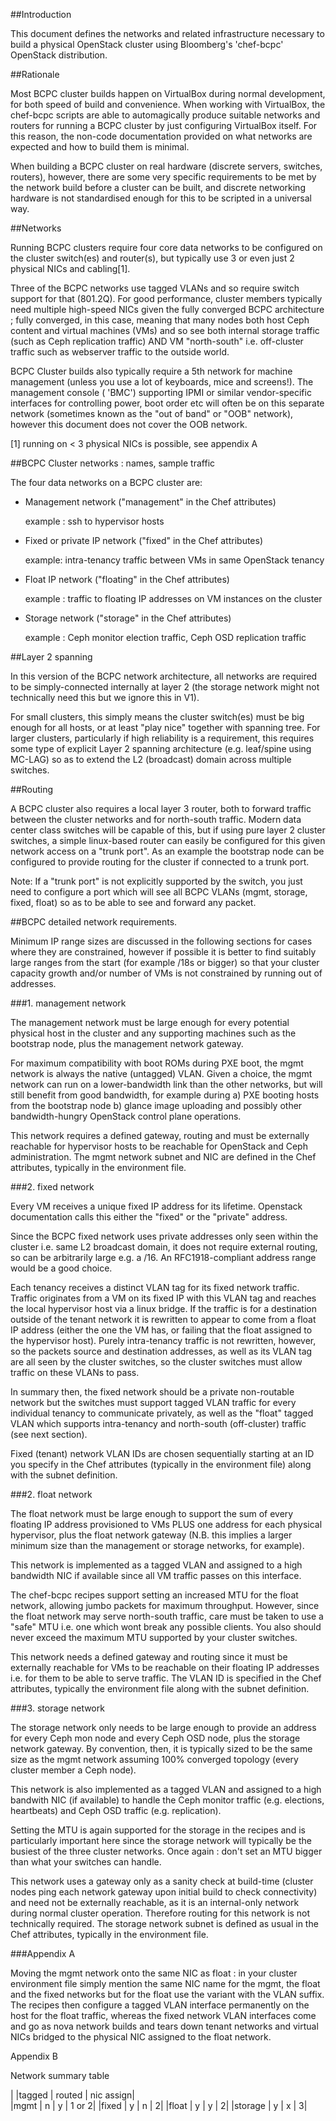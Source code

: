 ﻿##Introduction 

This document defines the networks and related infrastructure necessary to 
build a physical OpenStack cluster using Bloomberg's 'chef-bcpc' OpenStack 
distribution. 

##Rationale

Most BCPC cluster builds happen on VirtualBox during normal
development, for both speed of build and convenience. When working
with VirtualBox, the chef-bcpc scripts are able to automagically
produce suitable networks and routers for running a BCPC cluster by
just configuring VirtualBox itself. For this reason, the non-code
documentation provided on what networks are expected and how to build
them is minimal.

When building a BCPC cluster on real hardware (discrete servers,
switches, routers), however, there are some very specific requirements
to be met by the network build before a cluster can be built, and
discrete networking hardware is not standardised enough for this to be
scripted in a universal way.

##Networks

Running BCPC clusters require four core data networks to be configured
on the cluster switch(es) and router(s), but typically use 3 or even
just 2 physical NICs and cabling[1].

Three of the BCPC networks use tagged VLANs and so require switch
support for that (801.2Q). For good performance, cluster members
typically need multiple high-speed NICs given the fully converged BCPC
architecture ; fully converged, in this case, meaning that many nodes
both host Ceph content and virtual machines (VMs) and so see both
internal storage traffic (such as Ceph replication traffic) AND VM
"north-south" i.e. off-cluster traffic such as webserver traffic to
the outside world.

BCPC Cluster builds also typically require a 5th network for machine
management (unless you use a lot of keyboards, mice and screens!). The
management console ( 'BMC') supporting IPMI or similar vendor-specific
interfaces for controlling power, boot order etc will often be on this
separate network (sometimes known as the "out of band" or "OOB"
network), however this document does not cover the OOB network.

[1] running on < 3 physical NICs is possible, see appendix A

##BCPC Cluster networks : names, sample traffic

The four data networks on a BCPC cluster are:

- Management network ("management" in the Chef attributes)

  example : ssh to hypervisor hosts

- Fixed or private IP network ("fixed" in the Chef attributes)

  example: intra-tenancy traffic between VMs in same OpenStack tenancy

- Float IP network ("floating" in the Chef attributes)

  example : traffic to floating IP addresses on VM instances on the cluster

- Storage network ("storage" in the Chef attributes)

  example : Ceph monitor election traffic, Ceph OSD replication traffic

##Layer 2 spanning

In this version of the BCPC network architecture, all networks are
required to be simply-connected internally at layer 2 (the storage
network might not technically need this but we ignore this in V1).

For small clusters, this simply means the cluster switch(es) must be
big enough for all hosts, or at least "play nice" together with
spanning tree. For larger clusters, particularly if high reliability
is a requirement, this requires some type of explicit Layer 2 spanning
architecture (e.g. leaf/spine using MC-LAG) so as to extend the L2
(broadcast) domain across multiple switches.

##Routing

A BCPC cluster also requires a local layer 3 router, both to forward
traffic between the cluster networks and for north-south
traffic. Modern data center class switches will be capable of this,
but if using pure layer 2 cluster switches, a simple linux-based
router can easily be configured for this given network access on a
"trunk port". As an example the bootstrap node can be configured to
provide routing for the cluster if connected to a trunk port. 

Note: If a "trunk port" is not explicitly supported by the switch, you just
need to configure a port which will see all BCPC VLANs (mgmt, storage,
fixed, float) so as to be able to see and forward any packet.

##BCPC detailed network requirements.

Minimum IP range sizes are discussed in the following sections for
cases where they are constrained, however if possible it is better to
find suitably large ranges from the start (for example /18s or bigger)
so that your cluster capacity growth and/or number of VMs is not
constrained by running out of addresses.

###1. management network

The management network must be large enough for every potential
physical host in the cluster and any supporting machines such as the
bootstrap node, plus the management network gateway.

For maximum compatibility with boot ROMs during PXE boot, the mgmt
network is always the native (untagged) VLAN. Given a choice, the mgmt
network can run on a lower-bandwidth link than the other networks, but
will still benefit from good bandwidth, for example during a) PXE
booting hosts from the bootstrap node b) glance image uploading and
possibly other bandwidth-hungry OpenStack control plane operations.

This network requires a defined gateway, routing and must be
externally reachable for hypervisor hosts to be reachable for
OpenStack and Ceph administration. The mgmt network subnet and NIC are
defined in the Chef attributes, typically in the environment file.

###2. fixed network

Every VM receives a unique fixed IP address for its
lifetime. Openstack documentation calls this either the "fixed" or the
"private" address.

Since the BCPC fixed network uses private addresses only seen within
the cluster i.e. same L2 broadcast domain, it does not require
external routing, so can be arbitrarily large e.g. a /16. An
RFC1918-compliant address range would be a good choice.

Each tenancy receives a distinct VLAN tag for its fixed network
traffic.  Traffic originates from a VM on its fixed IP with this VLAN
tag and reaches the local hypervisor host via a linux bridge. If the
traffic is for a destination outside of the tenant network it is
rewritten to appear to come from a float IP address (either the one
the VM has, or failing that the float assigned to the hypervisor
host). Purely intra-tenancy traffic is not rewritten, however, so the
packets source and destination addresses, as well as its VLAN tag are
all seen by the cluster switches, so the cluster switches must allow
traffic on these VLANs to pass.

In summary then, the fixed network should be a private non-routable
network but the switches must support tagged VLAN traffic for every
individual tenancy to communicate privately, as well as the "float"
tagged VLAN which supports intra-tenancy and north-south (off-cluster)
traffic (see next section).

Fixed (tenant) network VLAN IDs are chosen sequentially starting at an
ID you specify in the Chef attributes (typically in the environment
file) along with the subnet definition.

###2. float network

The float network must be large enough to support the sum of every
floating IP address provisioned to VMs PLUS one address for each
physical hypervisor, plus the float network gateway (N.B. this implies
a larger minimum size than the management or storage networks, for
example).

This network is implemented as a tagged VLAN and assigned to a high
bandwidth NIC if available since all VM traffic passes on this
interface. 

The chef-bcpc recipes support setting an increased MTU for the float
network, allowing jumbo packets for maximum throughput. However, since
the float network may serve north-south traffic, care must be taken to
use a "safe" MTU i.e. one which wont break any possible clients. You
also should never exceed the maximum MTU supported by your cluster
switches.

This network needs a defined gateway and routing since it must be
externally reachable for VMs to be reachable on their floating IP
addresses i.e. for them to be able to serve traffic. The VLAN ID is
specified in the Chef attributes, typically the environment file along
with the subnet definition.

###3. storage network

The storage network only needs to be large enough to provide an
address for every Ceph mon node and every Ceph OSD node, plus the
storage network gateway.  By convention, then, it is typically sized
to be the same size as the mgmt network assuming 100% converged
topology (every cluster member a Ceph node).

This network is also implemented as a tagged VLAN and assigned to a
high bandwith NIC (if available) to handle the Ceph monitor traffic
(e.g. elections, heartbeats) and Ceph OSD traffic
(e.g. replication). 

Setting the MTU is again supported for the storage in the recipes and
is particularly important here since the storage network will
typically be the busiest of the three cluster networks. Once again :
don't set an MTU bigger than what your switches can handle.

This network uses a gateway only as a sanity check at build-time
(cluster nodes ping each network gateway upon initial build to check
connectivity) and need not be externally reachable, as it is an
internal-only network during normal cluster operation. Therefore
routing for this network is not technically required. The storage
network subnet is defined as usual in the Chef attributes, typically
in the environment file.

###Appendix A

Moving the mgmt network onto the same NIC as float : in your cluster
environment file simply mention the same NIC name for the mgmt, the
float and the fixed networks but for the float use the variant with
the VLAN suffix. The recipes then configure a tagged VLAN interface
permanently on the host for the float traffic, whereas the fixed
network VLAN interfaces come and go as nova network builds and tears
down tenant networks and virtual NICs bridged to the physical NIC
assigned to the float network.

Appendix B

Network summary table

|        |tagged |  routed |  nic assign|          
|mgmt    |  n    |    y    |  1 or 2|
|fixed   |  y    |    n    |  2|
|float   |  y    |    y    |  2|
|storage |  y    |    x    |  3|



